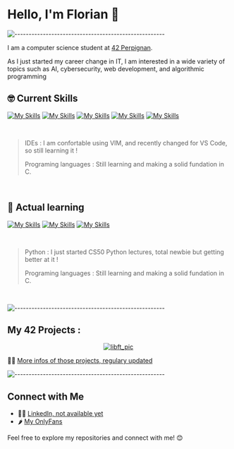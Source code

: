 # Hello, I'm Florian 👋

![-----------------------------------------------------](https://raw.githubusercontent.com/andreasbm/readme/master/assets/lines/rainbow.png)

I am a computer science student at [42 Perpignan](https://42perpignan.fr/).

As I just started my career change in IT, I am interested in a wide variety of topics such as AI, cybersecurity, web development, and algorithmic programming

## 🤓 Current Skills

[![My Skills](https://skillicons.dev/icons?i=c)](https://skillicons.dev)  [![My Skills](https://skillicons.dev/icons?i=git)](https://skillicons.dev)  [![My Skills](https://skillicons.dev/icons?i=vscode)](https://skillicons.dev)  [![My Skills](https://skillicons.dev/icons?i=vim)](https://skillicons.dev) [![My Skills](https://skillicons.dev/icons?i=bash)](https://skillicons.dev)

<br>

> IDEs : I am confortable using VIM, and recently changed for VS Code, so still learning it !
> 
> Programing languages : Still learning and making a solid fundation in C.

</br>

## 🧠 Actual learning

[![My Skills](https://skillicons.dev/icons?i=c)](https://skillicons.dev) [![My Skills](https://skillicons.dev/icons?i=python)](https://skillicons.dev) [![My Skills](https://skillicons.dev/icons?i=vscode)](https://skillicons.dev)

<br>

> Python : I just started CS50 Python lectures, total newbie but getting better at it !
> 
> Programing languages : Still learning and making a solid fundation in C.

</br>

![-----------------------------------------------------](https://raw.githubusercontent.com/andreasbm/readme/master/assets/lines/rainbow.png)

## My 42 Projects :

<div align="center">

<a href="https://github.com/maitreverge/libft">![libft_pic](https://github.com/maitreverge/libft/img/libft.jpeg)</a>

</div>

🧑‍💻 [More infos of those projects, regulary updated](https://github.com/maitreverge/42_projects)


![-----------------------------------------------------](https://raw.githubusercontent.com/andreasbm/readme/master/assets/lines/rainbow.png)

## Connect with Me

- 🧑‍💻 [LinkedIn, not available yet](your-linkedin-profile)
- 🌶️ [My OnlyFans](https://www.youtube.com/watch?v=dQw4w9WgXcQ)

Feel free to explore my repositories and connect with me! 😊


<!--
**maitreverge/maitreverge** is a ✨ _special_ ✨ repository because its `README.md` (this file) appears on your GitHub profile.

Here are some ideas to get you started:

- 🔭 I’m currently working on ...
- 🌱 I’m currently learning ...
- 👯 I’m looking to collaborate on ...
- 🤔 I’m looking for help with ...
- 💬 Ask me about ...
- 📫 How to reach me: ...
- 😄 Pronouns: ...
- ⚡ Fun fact: ...
-->
